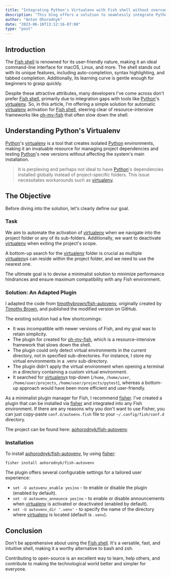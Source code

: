 ```yaml
---
title: "Integrating Python's Virtualenv with Fish shell without overcomplicated frameworks"
description: "This blog offers a solution to seamlessly integrate Python's virtualenv with the Fish shell, enhancing its user experience and productivity."
author: "Anton Ohorodnyk"
date: "2023-06-10T13:12:16-07:00"
type: "post"
---
```

## Introduction

The [Fish shell][fish] is renowned for its user-friendly nature, making it an ideal command-line interface for macOS, Linux, and more. The shell stands out with its unique features, including auto-completion, syntax highlighting, and tabbed completion. Additionally, its learning curve is gentle enough for beginners to grasp quickly.

Despite these attractive attributes, many developers I've come across don't prefer [Fish shell][fish], primarily due to integration gaps with tools like [Python][python]'s [virtualenv][virtualenv]. So, in this article, I'm offering a simple solution for automatic [virtualenv][virtualenv] activation for [Fish shell][fish], steering clear of resource-intensive frameworks like [oh-my-fish][omf] that often slow down the shell.

## Understanding Python's Virtualenv

[Python][python]'s [virtualenv][virtualenv] is a tool that creates isolated [Python][python] environments, making it an invaluable resource for managing project dependencies and testing [Python][python]'s new versions without affecting the system's main installation.

> It is perplexing and perhaps not ideal to have [Python][python]'s dependencies installed globally instead of project-specific folders. This issue necessitates workarounds such as [virtualenv][virtualenv].

## The Objective

Before diving into the solution, let's clearly define our goal.

### Task

We aim to automate the activation of [virtualenv][virtualenv] when we navigate into the project folder or any of its sub-folders. Additionally, we want to deactivate [virtualenv][virtualenv] when exiting the project's scope.

A bottom-up search for the [virtualenv][virtualenv] folder is crucial as multiple [virtualenv][virtualenv]s can reside within the project folder, and we need to use the nearest one.

The ultimate goal is to devise a minimalist solution to minimize performance hindrances and ensure maximum compatibility with any Fish environment.

### Solution: An Adapted Plugin

I adapted the code from [timothybrown/fish-autovenv](https://github.com/timothybrown/fish-autovenv), originally created by [Timothy Brown](https://github.com/timothybrown), and published the modified version on GitHub.

The existing solution had a few shortcomings:

* It was incompatible with newer versions of Fish, and my goal was to retain simplicity.
* The plugin for created for [oh-my-fish][omf], which is a resource-intensive framework that slows down the shell.
* The plugin could only detect virtual environments in the current directory, not in specified sub-directories. For instance, I store my virtual environments in a .venv sub-directory.
* The plugin didn't apply the virtual environment when opening a terminal in a directory containing a custom virtual environment.
* It searched for [virtualenv][virtualenv]s top-down (`/home`, `/home/user`, `/home/user/projects`, `/home/user/projects/pytest`), whereas a bottom-up approach would have been more efficient and user-friendly.

As a minimalist plugin manager for Fish, I recommend [fisher][fisher]. I've created a plugin that can be installed via [fisher][fisher] and integrated into any Fish environment. If there are any reasons why you don't want to use Fisher, you can just copy-paste `conf.d/autoenv.fish` file to your `~/.config/fish/conf.d` directory.

The project can be found here: [aohorodnyk/fish-autovenv][autovenv].

### Installation

To install [aohorodnyk/fish-autovenv][autovenv], by using [fisher][fisher]:

```fish
fisher install aohorodnyk/fish-autovenv
```

The plugin offers several configurable settings for a tailored user experience:

* `set -U autovenv_enable yes|no` - to enable or disable the plugin (enabled by default).
* `set -U autovenv_announce yes|no` - to enable or disable announcements when [virtualenv][virtualenv] is activated or deactivated (enabled by default).
* `set -U autovenv_dir '.venv'` - to specify the name of the directory where [virtualenv][virtualenv] is located (default is `.venv`).

## Conclusion

Don't be apprehensive about using the [Fish shell][fish]. It's a versatile, fast, and intuitive shell, making it a worthy alternative to bash and zsh.

Contributing to open-source is an excellent way to learn, help others, and contribute to making the technological world better and simpler for everyone.

[omf]: https://github.com/oh-my-fish/oh-my-fish
[fish]: https://fishshell.com/
[fisher]: https://github.com/jorgebucaran/fisher
[autovenv]: https://github.com/aohorodnyk/fish-autovenv
[python]: https://www.python.org/
[virtualenv]: https://virtualenv.pypa.io/
